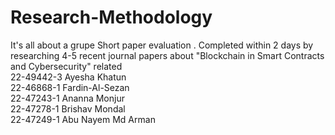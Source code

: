# Research-Methodology<br>

It's all about a grupe Short paper evaluation . Completed within 2 days by researching 4-5 recent journal papers about "Blockchain in Smart Contracts and Cybersecurity" related<br>
22-49442-3 Ayesha Khatun<br>
22-46868-1 Fardin-Al-Sezan<br>
22-47243-1 Ananna Monjur<br>
22-47278-1 Brishav Mondal<br>
22-47249-1 Abu Nayem Md Arman<br>
